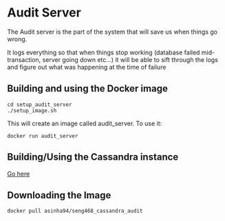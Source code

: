 # Audit Server

The Audit server is the part of the system that will save us when things go wrong.

It logs everything so that when things stop working (database failed mid-transaction, server going down etc...)
it will be able to sift through the logs and figure out what was happening at the time of failure

## Building and using the Docker image

```
cd setup_audit_server
./setup_image.sh
```

This will create an image called audit_server. To use it:

```
docker run audit_server
```

## Building/Using the Cassandra instance

[Go here](/setup_audit_cassandra)

## Downloading the Image

```
docker pull asinha94/seng468_cassandra_audit
```